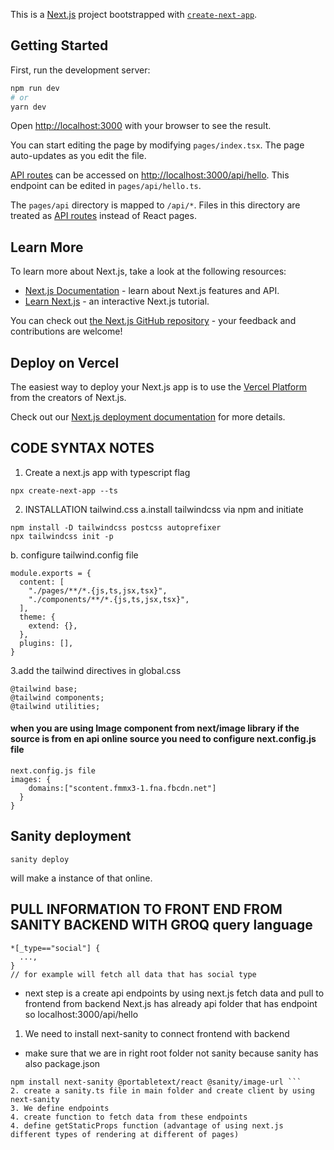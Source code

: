 This is a [Next.js](https://nextjs.org/) project bootstrapped with [`create-next-app`](https://github.com/vercel/next.js/tree/canary/packages/create-next-app).

## Getting Started

First, run the development server:

```bash
npm run dev
# or
yarn dev
```

Open [http://localhost:3000](http://localhost:3000) with your browser to see the result.

You can start editing the page by modifying `pages/index.tsx`. The page auto-updates as you edit the file.

[API routes](https://nextjs.org/docs/api-routes/introduction) can be accessed on [http://localhost:3000/api/hello](http://localhost:3000/api/hello). This endpoint can be edited in `pages/api/hello.ts`.

The `pages/api` directory is mapped to `/api/*`. Files in this directory are treated as [API routes](https://nextjs.org/docs/api-routes/introduction) instead of React pages.

## Learn More

To learn more about Next.js, take a look at the following resources:

- [Next.js Documentation](https://nextjs.org/docs) - learn about Next.js features and API.
- [Learn Next.js](https://nextjs.org/learn) - an interactive Next.js tutorial.

You can check out [the Next.js GitHub repository](https://github.com/vercel/next.js/) - your feedback and contributions are welcome!

## Deploy on Vercel

The easiest way to deploy your Next.js app is to use the [Vercel Platform](https://vercel.com/new?utm_medium=default-template&filter=next.js&utm_source=create-next-app&utm_campaign=create-next-app-readme) from the creators of Next.js.

Check out our [Next.js deployment documentation](https://nextjs.org/docs/deployment) for more details.

## CODE SYNTAX NOTES
1. Create a next.js app with typescript flag

```
npx create-next-app --ts
```
2. INSTALLATION tailwind.css
a.install tailwindcss via npm and initiate 
```
npm install -D tailwindcss postcss autoprefixer
npx tailwindcss init -p
```
b. configure tailwind.config file

```
module.exports = {
  content: [
    "./pages/**/*.{js,ts,jsx,tsx}",
    "./components/**/*.{js,ts,jsx,tsx}",
  ],
  theme: {
    extend: {},
  },
  plugins: [],
}
```
3.add the tailwind directives in global.css
```
@tailwind base;
@tailwind components;
@tailwind utilities;
``` 

#### when you are using Image component from next/image library if the source is from en api online source you need to configure next.config.js file 
```
next.config.js file
images: {
    domains:["scontent.fmmx3-1.fna.fbcdn.net"]
  }
}
```

## Sanity deployment
```
sanity deploy
```
will make a instance of that online. 
## PULL INFORMATION TO FRONT END FROM SANITY BACKEND WITH GROQ query language

```
*[_type=="social"] {
  ...,
}
// for example will fetch all data that has social type
```

- next step is a create api endpoints by using next.js fetch data and pull to frontend from backend
Next.js has already api folder that has endpoint so localhost:3000/api/hello

1. We need to install next-sanity to connect frontend with backend
* make sure that we are in right root folder not sanity because sanity has also package.json
```
npm install next-sanity @portabletext/react @sanity/image-url ```
2. create a sanity.ts file in main folder and create client by using next-sanity 
3. We define endpoints 
4. create function to fetch data from these endpoints
4. define getStaticProps function (advantage of using next.js different types of rendering at different of pages)

